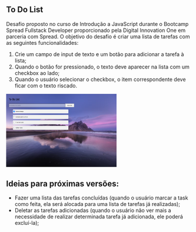 ## To Do List

Desafio proposto no curso de Introdução a JavaScript durante o Bootcamp Spread Fullstack Developer proporcionado pela Digital Innovation One em parceria com Spread. O objetivo do desafio é criar uma lista de tarefas com as seguintes funcionalidades:
 1. Crie um campo de input de texto e um botão para adicionar a tarefa à lista;
 2. Quando o botão for pressionado, o texto deve aparecer na lista com um checkbox ao lado;
 3. Quando o usuário selecionar o checkbox, o item correspondente deve ficar com o texto riscado. 

<img src="./assets/img/to-do-list-preview.png" width="300">

## Ideias para próximas versões:
 - Fazer uma lista das tarefas concluídas (quando o usuário marcar a task como feita, ela será alocada para uma lista de tarefas já realizadas);
 - Deletar as tarefas adicionadas (quando o usuário não ver mais a necessidade de realizar determinada tarefa já adicionada, ele poderá excluí-la);